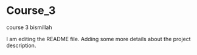 # Course_3
course 3 bismillah

I am editing the README file. Adding some more details about the project description.
